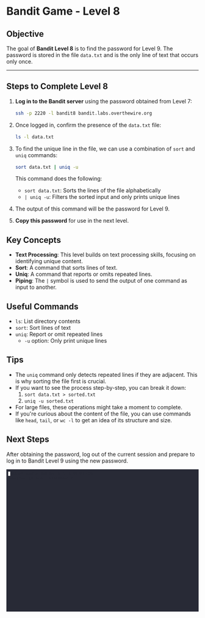 # Bandit Game - Level 8

## Objective
The goal of **Bandit Level 8** is to find the password for Level 9. The password is stored in the file `data.txt` and is the only line of text that occurs only once.

---

## Steps to Complete Level 8

1. **Log in to the Bandit server** using the password obtained from Level 7:
   ```bash
   ssh -p 2220 -l bandit8 bandit.labs.overthewire.org
   ```

2. Once logged in, confirm the presence of the `data.txt` file:
   ```bash
   ls -l data.txt
   ```

3. To find the unique line in the file, we can use a combination of `sort` and `uniq` commands:
   ```bash
   sort data.txt | uniq -u
   ```
   This command does the following:
   - `sort data.txt`: Sorts the lines of the file alphabetically
   - `| uniq -u`: Filters the sorted input and only prints unique lines

4. The output of this command will be the password for Level 9.

5. **Copy this password** for use in the next level.

## Key Concepts

- **Text Processing**: This level builds on text processing skills, focusing on identifying unique content.
- **Sort**: A command that sorts lines of text.
- **Uniq**: A command that reports or omits repeated lines.
- **Piping**: The `|` symbol is used to send the output of one command as input to another.

## Useful Commands

- `ls`: List directory contents
- `sort`: Sort lines of text
- `uniq`: Report or omit repeated lines
  - `-u` option: Only print unique lines

## Tips

- The `uniq` command only detects repeated lines if they are adjacent. This is why sorting the file first is crucial.
- If you want to see the process step-by-step, you can break it down:
  1. `sort data.txt > sorted.txt`
  2. `uniq -u sorted.txt`
- For large files, these operations might take a moment to complete.
- If you're curious about the content of the file, you can use commands like `head`, `tail`, or `wc -l` to get an idea of its structure and size.

## Next Steps

After obtaining the password, log out of the current session and prepare to log in to Bandit Level 9 using the new password.

![Bandit Level 8](bandit-level-8.gif)